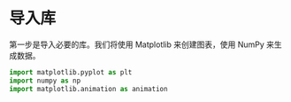 # 导入库

第一步是导入必要的库。我们将使用 Matplotlib 来创建图表，使用 NumPy 来生成数据。

```python
import matplotlib.pyplot as plt
import numpy as np
import matplotlib.animation as animation
```

